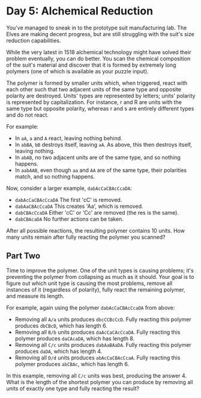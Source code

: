 # Day 5: Alchemical Reduction

You've managed to sneak in to the prototype suit manufacturing lab.
The Elves are making decent progress, but are still struggling with
the suit's size reduction capabilities.

While the very latest in 1518 alchemical technology might have solved
their problem eventually, you can do better. You scan the chemical
composition of the suit's material and discover that it is formed by
extremely long polymers (one of which is available as your puzzle input).

The polymer is formed by smaller units which, when triggered, react with
each other such that two adjacent units of the same type and opposite
polarity are destroyed. Units' types are represented by letters; units'
polarity is represented by capitalization. For instance, r and R are
units with the same type but opposite polarity, whereas r and s are
entirely different types and do not react.

For example:

- In `aA`, `a` and `A` react, leaving nothing behind.
- In `abBA`, `bB` destroys itself, leaving `aA`.
As above, this then destroys itself, leaving nothing.
- In `abAB`, no two adjacent units are of the same type, and so nothing happens.
- In `aabAAB`, even though `aa` and `AA` are of the same type,
their polarities match, and so nothing happens.

Now, consider a larger example, `dabAcCaCBAcCcaDA`:

- `dabAcCaCBAcCcaDA`  The first 'cC' is removed.
- `dabAaCBAcCcaDA`    This creates 'Aa', which is removed.
- `dabCBAcCcaDA`      Either 'cC' or 'Cc' are removed (the res is the same).
- `dabCBAcaDA`        No further actions can be taken.

After all possible reactions, the resulting polymer contains 10 units.
How many units remain after fully reacting the polymer you scanned?

## Part Two

Time to improve the polymer.
One of the unit types is causing problems; it's preventing the polymer from
collapsing as much as it should. Your goal is to figure out which unit type is
causing the most problems, remove all instances of it (regardless of polarity),
fully react the remaining polymer, and measure its length.

For example, again using the polymer `dabAcCaCBAcCcaDA` from above:

- Removing all `A/a` units produces `dbcCCBcCcD`.
Fully reacting this polymer produces `dbCBcD`, which has length 6.
- Removing all `B/b` units produces `daAcCaCAcCcaDA`.
Fully reacting this polymer produces `daCAcaDA`, which has length 8.
- Removing all `C/c` units produces `dabAaBAaDA`.
Fully reacting this polymer produces `daDA`, which has length 4.
- Removing all `D/d` units produces `abAcCaCBAcCcaA`.
Fully reacting this polymer produces `abCBAc`, which has length 6.

In this example, removing all `C/c` units was best, producing the answer 4.
What is the length of the shortest polymer you can produce by removing all units
of exactly one type and fully reacting the result?
